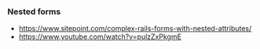 ### Nested forms

* https://www.sitepoint.com/complex-rails-forms-with-nested-attributes/
* https://www.youtube.com/watch?v=pulzZxPkgmE

